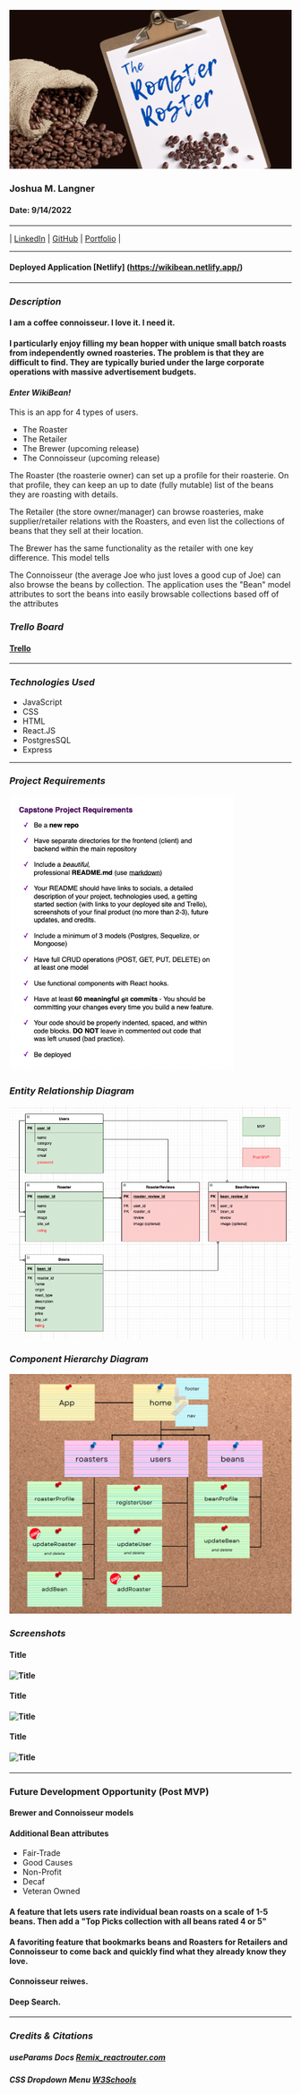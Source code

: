 ![header](/assets/Header_README.png)
### Joshua M. Langner
#### Date: 9/14/2022

---

| [LinkedIn](https://www.linkedin.com/in/josh-langner-48) | [GitHub](https://github.com/jlangner87) | [Portfolio](https://jlangner.herokuapp.com/) |

---

#### Deployed Application [Netlify] (https://wikibean.netlify.app/)

---

### **_Description_**

#### I am a coffee connoisseur. I love it. I need it.

#### I particularly enjoy filling my bean hopper with unique small batch roasts from independently owned roasteries. The problem is that they are difficult to find. They are typically buried under the large corporate operations with massive advertisement budgets.

#### **_Enter WikiBean!_**

This is an app for 4 types of users.
- The Roaster
- The Retailer
- The Brewer (upcoming release)
- The Connoisseur (upcoming release)

The Roaster (the roasterie owner) can set up a profile for their roasterie. On that profile, they can keep an up to date (fully mutable) list of the beans they are roasting with details.

The Retailer (the store owner/manager) can browse roasteries, make supplier/retailer relations with the Roasters, and even list the collections of beans that they sell at their location.

The Brewer has the same functionality as the retailer with one  key difference. This model tells 

The Connoisseur (the average Joe who just loves a good cup of Joe) can also browse the beans by collection. The application uses the "Bean" model attributes to sort the beans into easily browsable collections based off of the attributes


### **_Trello Board_**

#### [Trello](https://trello.com/b/95nVN1hO/roaster-roster)

---

### **_Technologies Used_**

- JavaScript
- CSS
- HTML
- React.JS
- PostgresSQL
- Express

---

### **_Project Requirements_**

<img src="/assets/project_reqs.png" width=400px>


### **_Entity Relationship Diagram_**

<img src="/assets/erd.png" width=650px>

### **_Component Hierarchy Diagram_**

<img src="/assets/chd.png" width=650px>

### **_Screenshots_**

#### Title

#### ![Title](path)

#### Title

#### ![Title](path)
#### Title

#### ![Title](path)

---

### **Future Development Opportunity (Post MVP)**

#### Brewer and Connoisseur models

#### Additional Bean attributes
- Fair-Trade
- Good Causes
- Non-Profit
- Decaf
- Veteran Owned

#### A feature that lets users rate individual bean roasts on a scale of 1-5 beans. Then add a "Top Picks collection with all beans rated 4 or 5"

#### A favoriting feature that bookmarks beans and Roasters for Retailers and Connoisseur to come back and quickly find what they already know they love.

#### Connoisseur reiwes.

#### Deep Search.

---

### _Credits & Citations_

##### useParams Docs [Remix_reactrouter.com](https://v5.reactrouter.com/web/api/Hooks/useparams)

##### CSS Dropdown Menu [W3Schools](https://www.w3schools.com/css/css_dropdowns.asp)